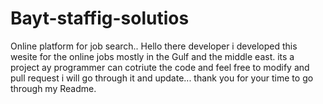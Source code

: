 # Bayt-staffig-solutios
Online platform for job search..
Hello there developer i developed this wesite for the online jobs mostly in the Gulf and the middle east.
its a project ay programmer can cotriute the code and feel free to modify and pull request i will go through it and 
update... thank you for your time to go through my Readme.
